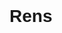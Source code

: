 # Rens 
<!DOCTYPE html>
<html lang="en">
<head>
    <meta charset="UTF-8">
    <meta name="viewport" context="width=device-width, intial-scale=1.0">
    <title>My Personal Website</title>
    <style>
        body {
            background-image: url(image2.jpg);
            font-family:Arial, san-serif;
            background-size: cover;
            background-position: center;
            background-repeat: no-repeat;
            margin: 20px;
            padding: 0px;

    }
        header {
            display:flex;
            align-items: flex-end;
            justify-content: space-between;
            margin-bottom: 20px;
        }

        header h1 {
            font-size: 24px;
            color: red;
            margin: 0;
        }
        header img {
            height: 100px; /*adjust height as needed */
            border-radius: 5px;
            box-shadow: 0 0 10px rgb(0, 0, 0, 0.1);

        }

        nav {
            background-color: rgba(248, 245, 245, 0.507);
            padding: 0px 0px;
            margin-bottom: 20px;
        }

        nav ul {
            list-style: none;
            margin: 0;
            padding: 0;
            display: flex;
            align-items: center;
        }

        nav ul li {
            margin-left: 15px;
        }

        nav ul li a {
            text-decoration: none;
            color: black;
            font-size: 18px;
            transition: color 0.3s;
        }

        nav ul li a:hover {
            color: rgb(55, 0, 255);
        }

        nav ul li img {
            height: 40px; /* adjust this to your logo's size*/
            width: auto; /*keeps the aspect ratio*/
        }

        h2 {
            text-align: left;
            color: black;
        }

        /* Card Style */
        .card-container {
            display: flex;
            justify-content: space-between;
            gap: 20px;
            margin-top: 20px;
        }

        .card {
        background-color: rgba(255, 255, 255, 0.484);
        border-radius: 10px;
        box-shadow: 0 4px 6px black;
        width: 40%;
        padding: 15px 20px;
        color: rgba #d3d6e6
        } 

        .card h3 {
            font-size: 20px;
            margin-bottom: 20px;
        }

        .card p {
            font-size: 18px;
        }
            
    </style>
</head>
<body>
    <!-- Header Section with Flexbox -->
     <header>
        <marquee><h1>Welcome to my Personal Website!</h1></marquee>
     </header>

     <!-- Navigation Bar -->
      <nav> 
         <ul>
             <li><img src="rens.jpg" alt="Picture of me"/></li>
             <li><a href="Home rens.html"><h4>Home</h4></a></li>
             <li><a href="about me rens.html"><h4>About Me</h4></a></li>
             <li><a href="contact me rens.html"><h4>Contact Me</h4></a></li>
         </ul>
      </nav>

      <h2>Hello!</h2>
      <marquee scrollamount="5" direction="right"><img src="cow.gif" width="110" height="60" alt="gif"/></marquee>
    
      <!-- Cards Section -->
    <div class="card-container">
        <div class="card">
            <h3>The Story</h3>
            <p>Discover the life of Reinlly Italia Bajar, himself. Let's explore his story!</p>
            <img src="goo.gif" width="120" height="70" alt="gif"/>
        </div>
        <div class="card">
            <h3>About Me</h3>
            <p>Learn more about his personalities, stories, and hobbies. Discover what makes him special.</p>
            <img src="bee0.gif" width="130" height="80" alt="gif"/>
        </div>
        <div class="card">
            <h3>Contact Me</h3>
            <p>Get in touch with him for any questions and other informations about him. He is here to help you!</p>
            <img src="bird.gif" width="130" height="80" alt="gif"/>
        </div>
    </div>
    <marquee scrollamount="4" direction="left"><img src="zombie6.gif" width="130" height="70" alt="cute"></marquee>
    
</body>
</html>

